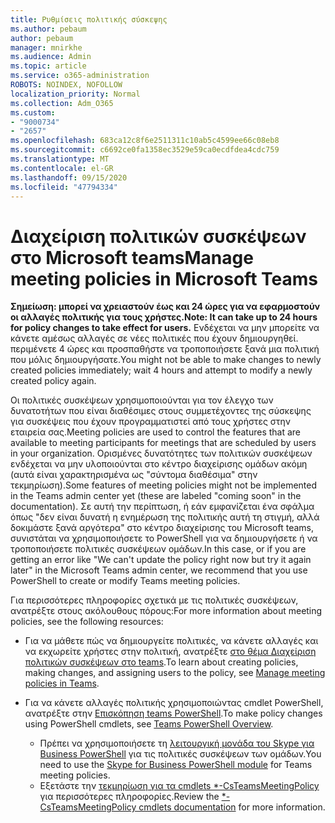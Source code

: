 ```yaml
---
title: Ρυθμίσεις πολιτικής σύσκεψης
ms.author: pebaum
author: pebaum
manager: mnirkhe
ms.audience: Admin
ms.topic: article
ms.service: o365-administration
ROBOTS: NOINDEX, NOFOLLOW
localization_priority: Normal
ms.collection: Adm_O365
ms.custom:
- "9000734"
- "2657"
ms.openlocfilehash: 683ca12c8f6e2511311c10ab5c4599ee66c08eb8
ms.sourcegitcommit: c6692ce0fa1358ec3529e59ca0ecdfdea4cdc759
ms.translationtype: MT
ms.contentlocale: el-GR
ms.lasthandoff: 09/15/2020
ms.locfileid: "47794334"
---
```

# <a name="manage-meeting-policies-in-microsoft-teams"></a><span data-ttu-id="b2c5d-102">Διαχείριση πολιτικών συσκέψεων στο Microsoft teams</span><span class="sxs-lookup"><span data-stu-id="b2c5d-102">Manage meeting policies in Microsoft Teams</span></span>

<span data-ttu-id="b2c5d-103">**Σημείωση: μπορεί να χρειαστούν έως και 24 ώρες για να εφαρμοστούν οι αλλαγές πολιτικής για τους χρήστες.**</span><span class="sxs-lookup"><span data-stu-id="b2c5d-103">**Note: It can take up to 24 hours for policy changes to take effect for users.**</span></span> <span data-ttu-id="b2c5d-104">Ενδέχεται να μην μπορείτε να κάνετε αμέσως αλλαγές σε νέες πολιτικές που έχουν δημιουργηθεί. περιμένετε 4 ώρες και προσπαθήστε να τροποποιήσετε ξανά μια πολιτική που μόλις δημιουργήσατε.</span><span class="sxs-lookup"><span data-stu-id="b2c5d-104">You might not be able to make changes to newly created policies immediately; wait 4 hours and attempt to modify a newly created policy again.</span></span>

<span data-ttu-id="b2c5d-105">Οι πολιτικές συσκέψεων χρησιμοποιούνται για τον έλεγχο των δυνατοτήτων που είναι διαθέσιμες στους συμμετέχοντες της σύσκεψης για συσκέψεις που έχουν προγραμματιστεί από τους χρήστες στην εταιρεία σας.</span><span class="sxs-lookup"><span data-stu-id="b2c5d-105">Meeting policies are used to control the features that are available to meeting participants for meetings that are scheduled by users in your organization.</span></span> <span data-ttu-id="b2c5d-106">Ορισμένες δυνατότητες των πολιτικών συσκέψεων ενδέχεται να μην υλοποιούνται στο κέντρο διαχείρισης ομάδων ακόμη (αυτά είναι χαρακτηρισμένα ως "σύντομα διαθέσιμα" στην τεκμηρίωση).</span><span class="sxs-lookup"><span data-stu-id="b2c5d-106">Some features of meeting policies might not be implemented in the Teams admin center yet (these are labeled "coming soon" in the documentation).</span></span> <span data-ttu-id="b2c5d-107">Σε αυτή την περίπτωση, ή εάν εμφανίζεται ένα σφάλμα όπως "δεν είναι δυνατή η ενημέρωση της πολιτικής αυτή τη στιγμή, αλλά δοκιμάστε ξανά αργότερα" στο κέντρο διαχείρισης του Microsoft teams, συνιστάται να χρησιμοποιήσετε το PowerShell για να δημιουργήσετε ή να τροποποιήσετε πολιτικές συσκέψεων ομάδων.</span><span class="sxs-lookup"><span data-stu-id="b2c5d-107">In this case, or if you are getting an error like "We can't update the policy right now but try it again later" in the Microsoft Teams admin center, we recommend that you use PowerShell to create or modify Teams meeting policies.</span></span> 

<span data-ttu-id="b2c5d-108">Για περισσότερες πληροφορίες σχετικά με τις πολιτικές συσκέψεων, ανατρέξτε στους ακόλουθους πόρους:</span><span class="sxs-lookup"><span data-stu-id="b2c5d-108">For more information about meeting policies, see the following resources:</span></span>

- <span data-ttu-id="b2c5d-109">Για να μάθετε πώς να δημιουργείτε πολιτικές, να κάνετε αλλαγές και να εκχωρείτε χρήστες στην πολιτική, ανατρέξτε [στο θέμα Διαχείριση πολιτικών συσκέψεων στο teams](https://docs.microsoft.com/microsoftteams/meeting-policies-in-teams).</span><span class="sxs-lookup"><span data-stu-id="b2c5d-109">To learn about creating policies, making changes, and assigning users to the policy, see [Manage meeting policies in Teams](https://docs.microsoft.com/microsoftteams/meeting-policies-in-teams).</span></span>

- <span data-ttu-id="b2c5d-110">Για να κάνετε αλλαγές πολιτικής χρησιμοποιώντας cmdlet PowerShell, ανατρέξτε στην [Επισκόπηση teams PowerShell](https://docs.microsoft.com/microsoftteams/teams-powershell-overview).</span><span class="sxs-lookup"><span data-stu-id="b2c5d-110">To make policy changes using PowerShell cmdlets, see [Teams PowerShell Overview](https://docs.microsoft.com/microsoftteams/teams-powershell-overview).</span></span> 
    - <span data-ttu-id="b2c5d-111">Πρέπει να χρησιμοποιήσετε τη [λειτουργική μονάδα του Skype για Business PowerShell](https://www.microsoft.com/download/details.aspx?id=39366) για τις πολιτικές συσκέψεων των ομάδων.</span><span class="sxs-lookup"><span data-stu-id="b2c5d-111">You need to use the [Skype for Business PowerShell module](https://www.microsoft.com/download/details.aspx?id=39366) for Teams meeting policies.</span></span> 
    - <span data-ttu-id="b2c5d-112">Εξετάστε την [τεκμηρίωση για τα cmdlets \*-CsTeamsMeetingPolicy](https://docs.microsoft.com/search/?search=CsTeamsMeetingPolicy&view=skype-ps) για περισσότερες πληροφορίες.</span><span class="sxs-lookup"><span data-stu-id="b2c5d-112">Review the [\*-CsTeamsMeetingPolicy cmdlets documentation](https://docs.microsoft.com/search/?search=CsTeamsMeetingPolicy&view=skype-ps) for more information.</span></span>

